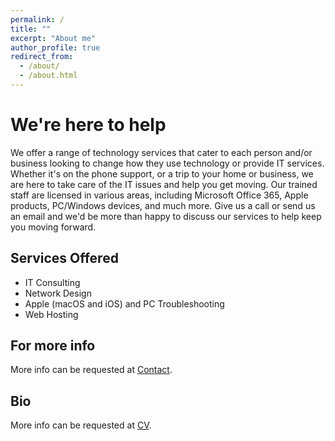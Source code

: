 ```yaml
---
permalink: /
title: ""
excerpt: "About me"
author_profile: true
redirect_from: 
  - /about/
  - /about.html
--- 
```


We're here to help
======
We offer a range of technology services that cater to each person and/or business looking to change how they use technology or provide IT services. Whether it's on the phone support, or a trip to your home or business, we are here to take care of the IT issues and help you get moving. Our trained staff are licensed in various areas, including Microsoft Office 365, Apple products, PC/Windows devices, and much more. Give us a call or send us an email and we'd be more than happy to discuss our services to help keep you moving forward.

Services Offered
------
* IT Consulting
* Network Design
* Apple (macOS and iOS) and PC Troubleshooting
* Web Hosting

For more info
------
More info can be requested at [Contact](https://portfolio.keilson.org/contact).

Bio
------
More info can be requested at [CV](https://keilson.org/resume).
